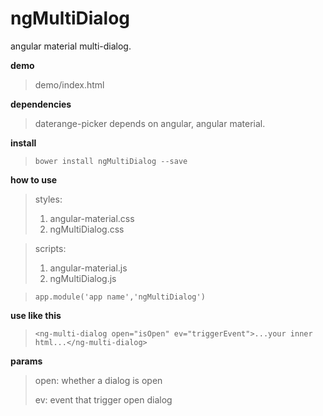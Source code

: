 # ngMultiDialog
angular material multi-dialog.

**demo**

> demo/index.html

**dependencies**
> daterange-picker depends on angular, angular material.

**install**
> `bower install ngMultiDialog --save`

**how to use**

> styles:
> 1. angular-material.css
> 2. ngMultiDialog.css

> scripts:
> 1. angular-material.js
> 2. ngMultiDialog.js

> `app.module('app name','ngMultiDialog')`

**use like this**

> `<ng-multi-dialog open="isOpen" ev="triggerEvent">...your inner html...</ng-multi-dialog>`

**params**
> open: whether a dialog is open
>
> ev: event that trigger open dialog
